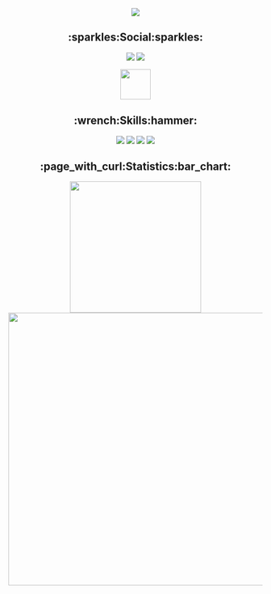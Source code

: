 <p align=center><img src="https://i.imgur.com/eZn9dUA.png"></p>


<h2 align=center>:sparkles:Social:sparkles:</h2>
<div align=center>
  <a href="https://open.spotify.com/user/5y7hfyd9smyctho59qbo78hns"><img src="https://img.shields.io/badge/Spotify-1ED760?&style=for-the-badge&logo=spotify&logoColor=white" /></a>
  <a href="https://steamcommunity.com/id/Blessthegodemperor/"><img src="https://img.shields.io/badge/Steam-000000?style=for-the-badge&logo=steam&logoColor=white" /></a>
  
  <a href="https://discord.com/users/503505263119040522"><img src="https://discord.c99.nl/widget/theme-4/503505263119040522.png" height="60px" /></a>
</div>

<h2 align=center>:wrench:Skills:hammer:</h2>
<div align=center>
  <img src="https://img.shields.io/badge/Java-ED8B00?style=for-the-badge&logo=java&logoColor=white" />
  <img src="https://img.shields.io/badge/Python-14354C?style=for-the-badge&logo=python&logoColor=white" />
  <img src="https://img.shields.io/badge/Heroku-430098?style=for-the-badge&logo=heroku&logoColor=white" />
  <img src="https://img.shields.io/badge/Microsoft-666666?style=for-the-badge&logo=microsoft&logoColor=white" />
</div>

<h2 align=center>:page_with_curl:Statistics:bar_chart:</h2>
<div align=center>
  <img src="https://github-readme-stats.vercel.app/api/top-langs/?username=Johnypier&langs_count=8&theme=github_dark&hide_border=true" width="260" />
  <img src="https://github-readme-stats.vercel.app/api?username=Johnypier&show_icons=true&theme=github_dark&hide_border=true" width="540"/>
</div>

